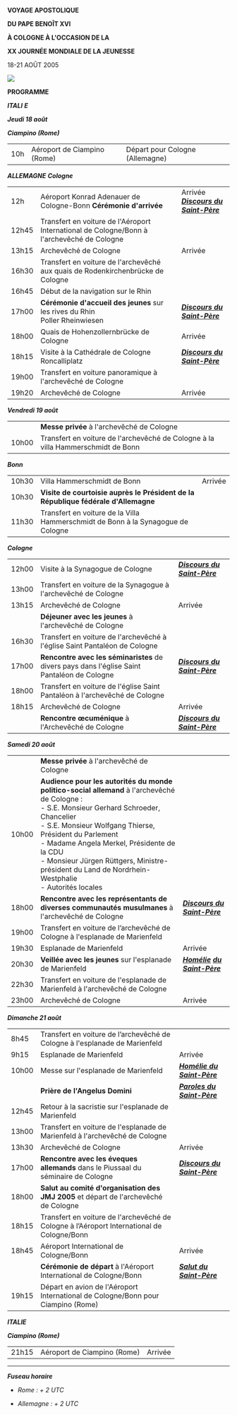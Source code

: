**VOYAGE APOSTOLIQUE**

**DU PAPE BENOÎT XVI**

**À COLOGNE À L'OCCASION DE LA**

**XX JOURNÉE MONDIALE DE LA JEUNESSE**

18-21 AOÛT 2005

![](/content/dam/benedict-xvi/images/travels/2005/colonia2005.jpg)

**PROGRAMME**

***ITALI*** ***E***

***Jeudi 18 août***

***Ciampino (Rome)***

|     |     |     |
| --- | --- | --- |
| 10h | Aéroport de Ciampino (Rome) | Départ pour Cologne (Allemagne) |

***ALLEMAGNE*** ***Cologne***

|     |     |     |
| --- | --- | --- |
| 12h | Aéroport Konrad Adenauer de Cologne-Bonn **Cérémonie d'arrivée** | Arrivée<br>***[Discours du Saint-Père](/content/benedict-xvi/fr/speeches/2005/august/documents/hf_ben-xvi_spe_20050818_welcome-germany.html)*** |
| 12h45 | Transfert en voiture de l'Aéroport International de Cologne/Bonn à l'archevêché de Cologne |  |
| 13h15 | Archevêché de Cologne | Arrivée |
| 16h30 | Transfert en voiture de l'archevêché aux quais de Rodenkirchenbrücke de Cologne |  |
| 16h45 | Début de la navigation sur le Rhin |  |
| 17h00 | **Cérémonie d'accueil des jeunes** sur les rives du Rhin<br> Poller Rheinwiesen | ***[Discours du Saint-Père](/content/benedict-xvi/fr/speeches/2005/august/documents/hf_ben-xvi_spe_20050818_youth-celebration.html)*** |
| 18h00 | Quais de Hohenzollernbrücke de Cologne | Arrivée |
| 18h15 | Visite à la Cathédrale de Cologne<br> Roncalliplatz | [***Discours*** ***du Saint-Père***](/content/benedict-xvi/fr/speeches/2005/august/documents/hf_ben-xvi_spe_20050818_cologne-cathedral.html) |
| 19h00 | Transfert en voiture panoramique à l'archevêché de Cologne |  |
| 19h20 | Archevêché de Cologne | Arrivée |

***Vendredi 19 août***

|     |     |     |
| --- | --- | --- |
|  | **Messe privée** à l'archevêché de Cologne |  |
| 10h00 | Transfert en voiture de l'archevêché de Cologne à la villa Hammerschmidt de Bonn |  |

***Bonn***

|     |     |     |
| --- | --- | --- |
| 10h30 | Villa Hammerschmidt de Bonn | Arrivée |
| 10h30 | **Visite de courtoisie auprès le Président de la République fédérale d'Allemagne** |  |
| 11h30 | Transfert en voiture de la Villa Hammerschmidt de Bonn à la Synagogue de Cologne |  |

***Cologne***

|     |     |     |
| --- | --- | --- |
| 12h00 | Visite à la Synagogue de Cologne | ***[Discours du Saint-Père](/content/benedict-xvi/fr/speeches/2005/august/documents/hf_ben-xvi_spe_20050819_cologne-synagogue.html)*** |
| 13h00 | Transfert en voiture de la Synagogue à l'archevêché de Cologne |  |
| 13h15 | Archevêché de Cologne | Arrivée |
|  | **Déjeuner avec les jeunes** à l'archevêché de Cologne |  |
| 16h30 | Transfert en voiture de l'archevêché à l'église Saint Pantaléon de Cologne |  |
| 17h00 | **Rencontre avec les séminaristes** de divers pays dans l'église Saint Pantaléon de Cologne | ***[Discours du Saint-Père](/content/benedict-xvi/fr/speeches/2005/august/documents/hf_ben-xvi_spe_20050819_seminarians.html)*** |
| 18h00 | Transfert en voiture de l'église Saint Pantaléon à l'archevêché de Cologne |  |
| 18h15 | Archevêché de Cologne | Arrivée |
|  | **Rencontre œcuménique** à l'Archevêché de Cologne | ***[Discours du Saint-Père](/content/benedict-xvi/fr/speeches/2005/august/documents/hf_ben-xvi_spe_20050819_ecumenical-meeting.html)*** |

***Samedi 20 août***

|     |     |     |
| --- | --- | --- |
|  | **Messe privée** à l'archevêché de Cologne |  |
| 10h00 | **Audience pour les autorités du monde politico-social allemand** à l'archevêché de Cologne :<br> - S.E. Monsieur Gerhard Schroeder, Chancelier<br> - S.E. Monsieur Wolfgang Thierse, Président du Parlement<br> - Madame Angela Merkel, Présidente de la CDU<br> - Monsieur Jürgen Rüttgers, Ministre-président du Land de Nordrhein-Westphalie<br> - Autorités locales |  |
| 18h00 | **Rencontre avec les représentants de diverses communautés musulmanes** à l'archevêché de Cologne | ***[Discours du Saint-Père](/content/benedict-xvi/fr/speeches/2005/august/documents/hf_ben-xvi_spe_20050820_meeting-muslims.html)*** |
| 19h00 | Transfert en voiture de l’archevêché de Cologne à l'esplanade de Marienfeld |  |
| 19h30 | Esplanade de Marienfeld | Arrivée |
| 20h30 | **Veillée avec les jeunes** sur l'esplanade de Marienfeld | [***Homélie***](/content/benedict-xvi/fr/speeches/2005/august/documents/hf_ben-xvi_spe_20050820_vigil-wyd.html) ***[du Saint-Père](/content/benedict-xvi/fr/speeches/2005/august/documents/hf_ben-xvi_spe_20050820_vigil-wyd.html)*** |
| 22h30 | Transfert en voiture de l'esplanade de Marienfeld à l'archevêché de Cologne |  |
| 23h00 | Archevêché de Cologne | Arrivée |

***Dimanche 21 août***

|     |     |     |
| --- | --- | --- |
| 8h45 | Transfert en voiture de l’archevêché de Cologne à l'esplanade de Marienfeld |  |
| 9h15 | Esplanade de Marienfeld | Arrivée |
| 10h00 | Messe sur l'esplanade de Marienfeld | ***[Homélie du Saint-Père](/content/benedict-xvi/fr/homilies/2005/documents/hf_ben-xvi_hom_20050821_20th-world-youth-day.html)*** |
|  | **Prière de l'Angelus Domini** | ***[Paroles du Saint-Père](/content/benedict-xvi/fr/angelus/2005/documents/hf_ben-xvi_ang_20050821_20th-wyd.html)*** |
| 12h45 | Retour à la sacristie sur l'esplanade de Marienfeld |  |
| 13h00 | Transfert en voiture de l'esplanade de Marienfeld à l'archevêché de Cologne |  |
| 13h30 | Archevêché de Cologne | Arrivée |
| 17h00 | **Rencontre avec les éveques allemands** dans le Piussaal du séminaire de Cologne | ***[Discours du Saint-Père](/content/benedict-xvi/fr/speeches/2005/august/documents/hf_ben-xvi_spe_20050821_german-bishops.html)*** |
| 18h00 | **Salut au comité d'organisation des JMJ 2005** et départ de l'archevêché de Cologne |  |
| 18h15 | Transfert en voiture de l'archevêché de Cologne à l’Aéroport International de Cologne/Bonn |  |
| 18h45 | Aéroport International de Cologne/Bonn | Arrivée |
|  | **Cérémonie de départ** à l'Aéroport International de Cologne/Bonn | ***[Salut du Saint-Père](/content/benedict-xvi/fr/speeches/2005/august/documents/hf_ben-xvi_spe_20050821_farewell-wyd.html)*** |
| 19h15 | Départ en avion de l'Aéroport International de Cologne/Bonn pour Ciampino (Rome) |  |

***ITALIE***

***Ciampino (Rome)***

|     |     |     |
| --- | --- | --- |
| 21h15 | Aéroport de Ciampino (Rome) | Arrivée |

* * *

***Fuseau horaire***

- *Rome : + 2 UTC*

- *Allemagne : + 2 UTC*